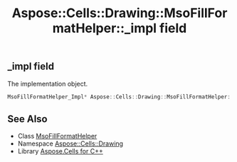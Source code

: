 ﻿---
title: Aspose::Cells::Drawing::MsoFillFormatHelper::_impl field
linktitle: _impl
second_title: Aspose.Cells for C++ API Reference
description: 'Aspose::Cells::Drawing::MsoFillFormatHelper::_impl field. The implementation object in C++.'
type: docs
weight: 1800
url: /cpp/aspose.cells.drawing/msofillformathelper/_impl/
---
## _impl field


The implementation object.

```cpp
MsoFillFormatHelper_Impl* Aspose::Cells::Drawing::MsoFillFormatHelper::_impl
```

## See Also

* Class [MsoFillFormatHelper](../)
* Namespace [Aspose::Cells::Drawing](../../)
* Library [Aspose.Cells for C++](../../../)
